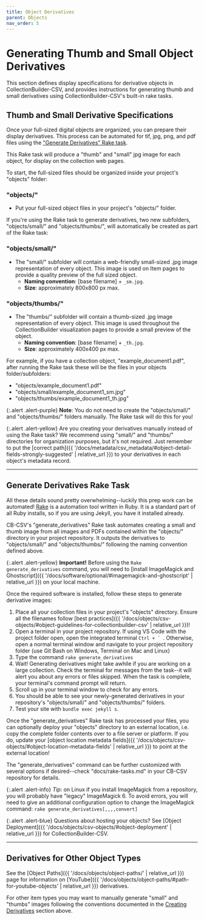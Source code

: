 ```yaml
---
title: Object Derivatives
parent: Objects
nav_order: 5
---
```


# Generating Thumb and Small Object Derivatives

This section defines display specifications for derivative objects in CollectionBuilder-CSV, and provides instructions for generating thumb and small derivatives using CollectionBuilder-CSV's built-in rake tasks.

## Thumb and Small Derivative Specifications

Once your full-sized digital objects are organized, you can prepare their display derivatives.
This process can be automated for tif, jpg, png, and pdf files using the ["Generate Derivatives" Rake task](#generate-derivatives-rake-task).

This Rake task will produce a "thumb" and "small" jpg image for each object, for display on the collection web pages.

To start, the full-sized files should be organized inside your project's "objects" folder:

### "objects/"
- Put your full-sized object files in your project's "objects/" folder.

If you're using the Rake task to generate derivatives, two new subfolders, "objects/small/" and "objects/thumbs/", will automatically be created as part of the Rake task:

### "objects/small/" 
- The "small/" subfolder will contain a web-friendly small-sized .jpg image representation of every object. This image is used on Item pages to provide a quality preview of the full sized object.
    - **Naming convention**: [base filename] + `_sm.jpg`.
    - **Size**: approximately 800x800 px max.

### "objects/thumbs/" 
- The "thumbs/" subfolder will contain a thumb-sized .jpg image representation of every object. This image is used throughout the CollectionBuilder visualization pages to provide a small preview of the object.
    - **Naming convention**: [base filename] + `_th.jpg`. 
    - **Size**: approximately 400x400 px max.

For example, if you have a collection object, "example_document1.pdf", after running the Rake task these will be the files in your objects folder/subfolders:

- "objects/example_document1.pdf"
- "objects/small/example_document1_sm.jpg"
- "objects/thumbs/example_document1_th.jpg"

{:.alert .alert-purple}
**Note**: You do not need to create the "objects/small/" and "objects/thumbs/" folders manually.
The Rake task will do this for you!

{:.alert .alert-yellow}
Are you creating your derivatives manually instead of using the Rake task?
We recommend using "small/" and "thumbs/" directories for organization purposes, but it's not required.
Just remember to put the [correct path]({{ '/docs/metadata/csv_metadata/#object-detail-fields-strongly-suggested' | relative_url }}) to your derivatives in each object's metadata record.

---

## Generate Derivatives Rake Task

All these details sound pretty overwhelming--luckily this prep work can be automated!
[Rake](https://github.com/ruby/rake) is a automation tool written in Ruby. 
It is a standard part of all Ruby installs, so if you are using Jekyll, you have it installed already.

CB-CSV's "generate_derivatives" Rake task automates creating a small and thumb image from all images and PDFs contained within the "objects/" directory in your project repository. 
It outputs the derivatives to "objects/small/" and "objects/thumbs/" following the naming convention defined above.

{:.alert .alert-yellow}
**Important!** Before using the `Rake generate_derivatives` command, you will need to [install ImageMagick and Ghostscript]({{ '/docs/software/optional/#imagemagick-and-ghostscript' | relative_url }}) on your local machine.

Once the required software is installed, follow these steps to generate derivative images:

1. Place all your collection files in your project's "objects" directory. Ensure all the filenames follow [best practices]({{ '/docs/objects/csv-objects/#object-guidelines-for-collectionbuilder-csv' | relative_url }})!
2. Open a terminal in your project repository. If using VS Code with the project folder open, open the integrated terminal ``Ctrl + ` ``. Otherwise, open a normal terminal window and navigate to your project repository folder (use Git Bash on Windows, Terminal on Mac and Linux)
3. Type the command `rake generate_derivatives`
4. Wait! Generating derivatives might take awhile if you are working on a large collection. Check the terminal for messages from the task--it will alert you about any errors or files skipped. When the task is complete, your terminal's command prompt will return.
5. Scroll up in your terminal window to check for any errors. 
6. You should be able to see your newly-generated derivatives in your repository's "objects/small/" and "objects/thumbs/" folders.
7. Test your site with `bundle exec jekyll s`.

Once the "generate_derivatives" Rake task has processed your files, you can optionally deploy your "objects" directory to an external location, i.e. copy the complete folder contents over to a file server or platform.
If you do, update your [object location metadata fields]({{ '/docs/objects/csv-objects/#object-location-metadata-fields' | relative_url }}) to point at the external location!

The "generate_derivatives" command can be further customized with several options if desired--check "docs/rake-tasks.md" in your CB-CSV repository for details.

{:.alert .alert-info}
*Tip:* on Linux if you install ImageMagick from a repository, you will probably have "legacy" ImageMagick 6.
To avoid errors, you will need to give an additional configuration option to change the ImageMagick command:
`rake generate_derivatives[,,,,convert]`

{:.alert .alert-blue}
Questions about hosting your objects? See [Object Deployment]({{ '/docs/objects/csv-objects/#object-deployment' | relative_url }}) for CollectionBuilder-CSV.

---

## Derivatives for Other Object Types

See the [Object Paths]({{ '/docs/objects/object-paths/' | relative_url }}) page for information on [YouTube]({{ '/docs/objects/object-paths/#path-for-youtube-objects' | relative_url }}) derivatives.

For other item types you may want to manually generate "small" and "thumbs" images following the conventions documented in the [Creating Derivatives](#create-small-and-thumb-derivatives) section above.